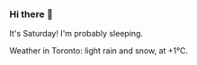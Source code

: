 ### Hi there :wave:

It's Saturday! I'm probably sleeping.

Weather in Toronto: light rain and snow, at +1°C.

